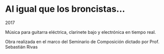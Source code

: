 # Al igual que los broncistas...

2017

Música para guitarra eléctrica, clarinete bajo y electrónica en tiempo real.

Obra realizada en el marco del Seminario de Composición dictado por  Prof. Sebastián Rivas